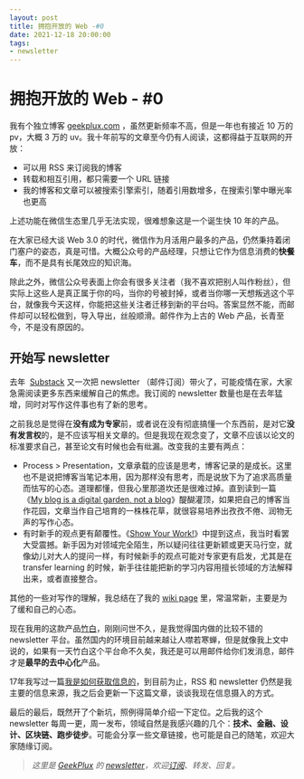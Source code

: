 ```yaml
---
layout: post
title: 拥抱开放的 Web -#0
date: 2021-12-18 20:00:00
tags:
- newsletter
---
```


# 拥抱开放的 Web - #0

我有个独立博客 [geekplux.com](http://geekplux.com/) ，虽然更新频率不高，但是一年也有接近 10 万的 pv，大概 3 万的 uv。我十年前写的文章至今仍有人阅读，这都得益于互联网的开放：

- 可以用 RSS 来订阅我的博客
- 转载和相互引用，都只需要一个 URL 链接
- 我的博客和文章可以被搜索引擎索引，随着引用数增多，在搜索引擎中曝光率也更高

上述功能在微信生态里几乎无法实现，很难想象这是一个诞生快 10 年的产品。

在大家已经大谈 Web 3.0 的时代，微信作为月活用户最多的产品，仍然秉持着闭门塞户的姿态，真是可惜。大概公众号的产品经理，只想让它作为信息消费的**快餐车**，而不是具有长尾效应的知识海。

除此之外，微信公众号表面上你会有很多关注者（我不喜欢把别人叫作粉丝），但实际上这些人是真正属于你的吗，当你的号被封掉，或者当你哪一天想叛逃这个平台，就像我今天这样，你能把这些关注者迁移到新的平台吗。答案显然不能，而邮件却可以轻松做到，导入导出，丝般顺滑。邮件作为上古的 Web 产品，长青至今，不是没有原因的。

## 开始写 newsletter

去年  [Substack](https://substack.com/) 又一次把 newsletter （邮件订阅）带火了，可能疫情在家，大家急需阅读更多东西来缓解自己的焦虑。我订阅的 newsletter 数量也是在去年猛增，同时对写作这件事也有了新的思考。

之前我总是觉得在**没有成为专家**前，或者说在没有彻底搞懂一个东西前，是对它**没有发言权**的，是不应该写相关文章的。但是我现在观念变了，文章不应该以论文的标准要求自己，甚至论文有时候也会有纰漏。改变我的主要有两点：

- Process > Presentation，文章承载的应该是思考，博客记录的是成长。这里也不是说把博客当笔记本用，因为那样没有思考，而是说放下为了追求高质量而怯写的心态。道理都懂，但我心里那道坎还是很难过掉。直到读到一篇《[My blog is a digital garden, not a blog](https://joelhooks.com/digital-garden)》醍醐灌顶，如果把自己的博客当作花园，文章当作自己培育的一株株花草，就很容易培养出孜孜不倦、润物无声的写作心态。
- 有时新手的观点更有颠覆性。《[Show Your Work!](https://book.douban.com/subject/25857796/)》中提到这点，我当时看罢大受震撼。新手因为对领域完全陌生，所以疑问往往更新颖或更天马行空，就像幼儿对大人的提问一样，有时候新手的观点可能对专家更有启发，尤其是在 transfer learning 的时候，新手往往能把新的学习内容用擅长领域的方法解释出来，或者直接整合。

其他的一些对写作的理解，我总结在了我的 [wiki page](https://wiki.geekplux.com/#/page/writing) 里，常温常新，主要是为了缓和自己的心态。

现在我用的这款产品[竹白](https://geekplux.zhubai.love/)，刚刚问世不久，是我觉得国内做的比较不错的 newsletter 平台。虽然国内的环境目前越来越让人噤若寒蝉，但是就像我上文中说的，如果有一天竹白这个平台命不久矣，我还是可以用邮件给你们发消息，邮件才是**最早的去中心化**产品。

17年我写过一篇[我是如何获取信息的](https://geekplux.com/posts/the-ways-to-get-information)，到目前为止，RSS 和 newsletter 仍然是我主要的信息来源，我之后会更新一下这篇文章，谈谈我现在信息摄入的方式。

最后的最后，既然开了个新坑，照例得简单介绍一下定位。之后我的这个newsletter 每周一更，周一发布，领域自然是我感兴趣的几个：**技术、金融、设计、区块链、跑步徒步**。可能会分享一些文章链接，也可能是自己的随笔，欢迎大家随缘订阅。


> *这里是 [GeekPlux](https://geekplux.com/newsletters) 的 [newsletter](https://geekplux.zhubai.love)，欢迎[订阅](https://geekplux.zhubai.love)、转发、回复。*